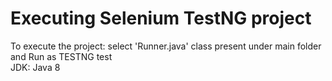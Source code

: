 # Executing Selenium TestNG project

To execute the project: select 'Runner.java' class present under main folder and Run as TESTNG test <br/>
JDK: Java 8
